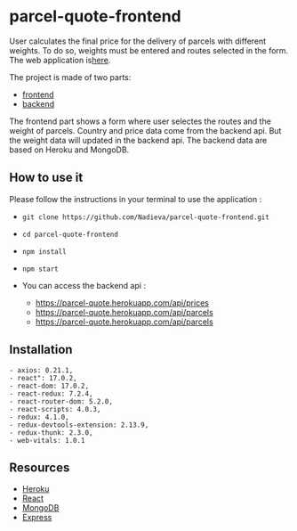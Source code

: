 # parcel-quote-frontend

User calculates the final price for the delivery of parcels with different weights. To do so, weights must be entered and routes selected in the form. The web application is[here](https://parcel-quote.netlify.app/).

The project is made of two parts:

- [frontend](https://github.com/Nadieva/parcel-quote-frontend)
- [backend](https://github.com/Nadieva/parcel-quote-backend)

The frontend part shows a form where user selectes the routes and the weight of parcels. Country and price data come from the backend api. But the weight data will updated in the backend api. The backend data are based on Heroku and MongoDB.

## How to use it

Please follow the instructions in your terminal to use the application :

- `git clone https://github.com/Nadieva/parcel-quote-frontend.git`
- `cd parcel-quote-frontend`
- `npm install`
- `npm start`

- You can access the backend api :
  - https://parcel-quote.herokuapp.com/api/prices
  - https://parcel-quote.herokuapp.com/api/parcels
  - https://parcel-quote.herokuapp.com/api/parcels

## Installation

    - axios: 0.21.1,
    - react": 17.0.2,
    - react-dom: 17.0.2,
    - react-redux: 7.2.4,
    - react-router-dom: 5.2.0,
    - react-scripts: 4.0.3,
    - redux: 4.1.0,
    - redux-devtools-extension: 2.13.9,
    - redux-thunk: 2.3.0,
    - web-vitals: 1.0.1

## Resources

- [Heroku](https://www.heroku.com/)
- [React](https://github.com/facebook/react)
- [MongoDB](https://www.mongodb.com/)
- [Express](http://expressjs.com/)
